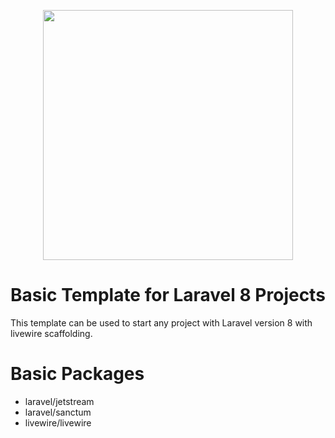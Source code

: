 <p align="center"><a href="https://laravel.com" target="_blank"><img src="https://raw.githubusercontent.com/laravel/art/master/logo-lockup/5%20SVG/2%20CMYK/1%20Full%20Color/laravel-logolockup-cmyk-red.svg" width="400"></a></p>


# Basic Template for Laravel 8 Projects

This template can be used to start any project with Laravel version 8 with livewire scaffolding.

# Basic Packages

* laravel/jetstream
* laravel/sanctum
* livewire/livewire

